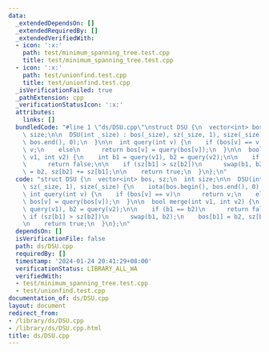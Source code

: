 ```yaml
---
data:
  _extendedDependsOn: []
  _extendedRequiredBy: []
  _extendedVerifiedWith:
  - icon: ':x:'
    path: test/minimum_spanning_tree.test.cpp
    title: test/minimum_spanning_tree.test.cpp
  - icon: ':x:'
    path: test/unionfind.test.cpp
    title: test/unionfind.test.cpp
  _isVerificationFailed: true
  _pathExtension: cpp
  _verificationStatusIcon: ':x:'
  attributes:
    links: []
  bundledCode: "#line 1 \"ds/DSU.cpp\"\nstruct DSU {\n  vector<int> bos, sz;\n  int\
    \ size;\n\n  DSU(int _size) : bos(_size), sz(_size, 1), size(_size) {\n    iota(bos.begin(),\
    \ bos.end(), 0);\n  }\n\n  int query(int v) {\n    if (bos[v] == v)\n      return\
    \ v;\n    else\n      return bos[v] = query(bos[v]);\n  }\n\n  bool merge(int\
    \ v1, int v2) {\n    int b1 = query(v1), b2 = query(v2);\n\n    if (b1 == b2)\n\
    \      return false;\n\n    if (sz[b1] > sz[b2])\n      swap(b1, b2);\n    bos[b1]\
    \ = b2, sz[b2] += sz[b1];\n\n    return true;\n  }\n};\n"
  code: "struct DSU {\n  vector<int> bos, sz;\n  int size;\n\n  DSU(int _size) : bos(_size),\
    \ sz(_size, 1), size(_size) {\n    iota(bos.begin(), bos.end(), 0);\n  }\n\n \
    \ int query(int v) {\n    if (bos[v] == v)\n      return v;\n    else\n      return\
    \ bos[v] = query(bos[v]);\n  }\n\n  bool merge(int v1, int v2) {\n    int b1 =\
    \ query(v1), b2 = query(v2);\n\n    if (b1 == b2)\n      return false;\n\n   \
    \ if (sz[b1] > sz[b2])\n      swap(b1, b2);\n    bos[b1] = b2, sz[b2] += sz[b1];\n\
    \n    return true;\n  }\n};\n"
  dependsOn: []
  isVerificationFile: false
  path: ds/DSU.cpp
  requiredBy: []
  timestamp: '2024-01-24 20:41:29+08:00'
  verificationStatus: LIBRARY_ALL_WA
  verifiedWith:
  - test/minimum_spanning_tree.test.cpp
  - test/unionfind.test.cpp
documentation_of: ds/DSU.cpp
layout: document
redirect_from:
- /library/ds/DSU.cpp
- /library/ds/DSU.cpp.html
title: ds/DSU.cpp
---
```


